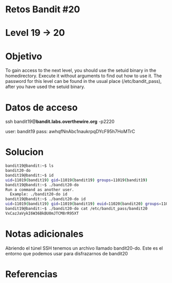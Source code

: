 # Retos Bandit  #20
# Level 19 -> 20

# Objetivo
To gain access to the next level, you should use the setuid binary in the homedirectory. Execute it without arguments to find out how to use it. The password for this level can be found in the usual place (/etc/bandit_pass), after you have used the setuid binary.

# Datos de acceso
ssh bandit19@**bandit.labs.overthewire.org** -p2220

user: bandit19
pass: awhqfNnAbc1naukrpqDYcF95h7HoMTrC

# Solucion 
```bash
bandit19@bandit:~$ ls
bandit20-do
bandit19@bandit:~$ id
uid=11019(bandit19) gid=11019(bandit19) groups=11019(bandit19)
bandit19@bandit:~$ ./bandit20-do 
Run a command as another user.
  Example: ./bandit20-do id
bandit19@bandit:~$ ./bandit20-do id
uid=11019(bandit19) gid=11019(bandit19) euid=11020(bandit20) groups=11019(bandit19)
bandit19@bandit:~$ ./bandit20-do cat /etc/bandit_pass/bandit20 
VxCazJaVykI6W36BkBU0mJTCM8rR95XT
```

# Notas adicionales
Abriendo el túnel SSH tenemos un archivo llamado bandit20-do. Este es el entorno que podemos usar para disfrazarnos de bandit20

# Referencias 